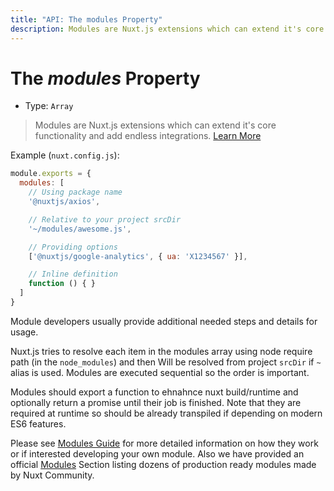 ```yaml
---
title: "API: The modules Property"
description: Modules are Nuxt.js extensions which can extend it's core functionality and add endless integrations.
---
```


# The *modules* Property

- Type: `Array`

> Modules are Nuxt.js extensions which can extend it's core functionality and add endless integrations.  [Learn More](/guide/modules)

Example (`nuxt.config.js`):

```js
module.exports = {
  modules: [
    // Using package name
    '@nuxtjs/axios',

    // Relative to your project srcDir
    '~/modules/awesome.js',

    // Providing options
    ['@nuxtjs/google-analytics', { ua: 'X1234567' }],

    // Inline definition
    function () { }
  ]
}
```
Module developers usually provide additional needed steps and details for usage.

Nuxt.js tries to resolve each item in the modules array using node require path (in the `node_modules`) and then
Will be resolved from project `srcDir` if `~` alias is used. Modules are executed sequential so the order is important.

Modules should export a function to ehnahnce nuxt build/runtime and optionally return a promise until their job is finished.
Note that they are required at runtime so should be already transpiled if depending on modern ES6 features.


Please see [Modules Guide](/guide/modules) for more detailed information on how they work or if interested developing your own module.
Also we have provided an official [Modules](/modules) Section listing dozens of production ready modules made by Nuxt Community.